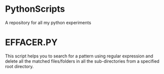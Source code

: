 PythonScripts
=============

A repository for all my python experiments

EFFACER.PY
====================
This script helps you to search for a pattern using regular expression and delete all the matched files/folders in all the sub-directories from a specified root directory.